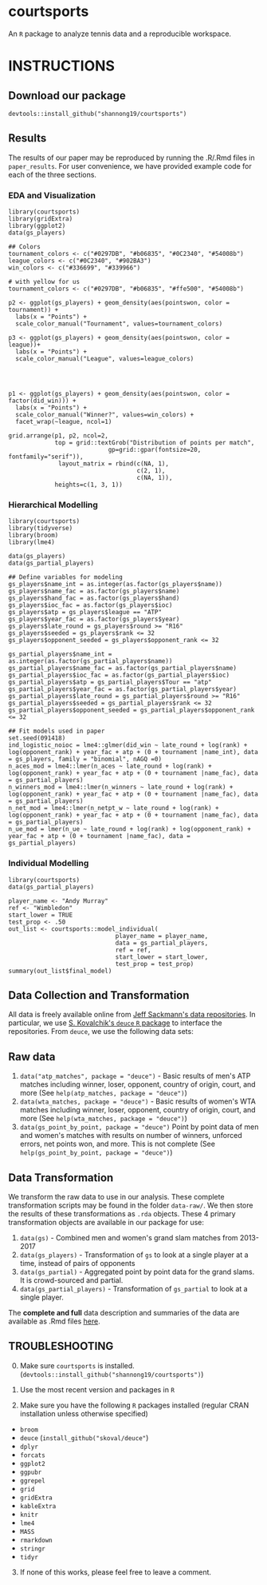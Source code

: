 # courtsports

An `R` package to analyze tennis data and a reproducible workspace.



# INSTRUCTIONS

## Download our package

```{r}
devtools::install_github("shannong19/courtsports")
```

## Results

The results of our paper may be reproduced by running the .R/.Rmd files in `paper_results`.  For user convenience, we have provided example code for each of the three sections.

### EDA and Visualization

```{r}
library(courtsports)
library(gridExtra)
library(ggplot2)
data(gs_players)

## Colors
tournament_colors <- c("#0297DB", "#b06835", "#0C2340", "#54008b")
league_colors <- c("#0C2340", "#902BA3")
win_colors <- c("#336699", "#339966")

# with yellow for us
tournament_colors <- c("#0297DB", "#b06835", "#ffe500", "#54008b")

p2 <- ggplot(gs_players) + geom_density(aes(pointswon, color = tournament)) + 
  labs(x = "Points") +
  scale_color_manual("Tournament", values=tournament_colors)

p3 <- ggplot(gs_players) + geom_density(aes(pointswon, color = league))+ 
  labs(x = "Points") +
  scale_color_manual("League", values=league_colors) 




p1 <- ggplot(gs_players) + geom_density(aes(pointswon, color = factor(did_win))) + 
  labs(x = "Points") +
  scale_color_manual("Winner?", values=win_colors) +
  facet_wrap(~league, ncol=1)

grid.arrange(p1, p2, ncol=2,
             top = grid::textGrob("Distribution of points per match",
                            gp=grid::gpar(fontsize=20, fontfamily="serif")),
              layout_matrix = rbind(c(NA, 1),
                                    c(2, 1),
                                    c(NA, 1)),
             heights=c(1, 3, 1))
```

### Hierarchical Modelling

```{r}
library(courtsports)
library(tidyverse)
library(broom)
library(lme4)

data(gs_players)
data(gs_partial_players)

## Define variables for modeling
gs_players$name_int = as.integer(as.factor(gs_players$name))
gs_players$name_fac = as.factor(gs_players$name)
gs_players$hand_fac = as.factor(gs_players$hand)
gs_players$ioc_fac = as.factor(gs_players$ioc)
gs_players$atp = gs_players$league == "ATP"
gs_players$year_fac = as.factor(gs_players$year)
gs_players$late_round = gs_players$round >= "R16"
gs_players$seeded = gs_players$rank <= 32
gs_players$opponent_seeded = gs_players$opponent_rank <= 32

gs_partial_players$name_int = as.integer(as.factor(gs_partial_players$name))
gs_partial_players$name_fac = as.factor(gs_partial_players$name)
gs_partial_players$ioc_fac = as.factor(gs_partial_players$ioc)
gs_partial_players$atp = gs_partial_players$Tour == "atp"
gs_partial_players$year_fac = as.factor(gs_partial_players$year)
gs_partial_players$late_round = gs_partial_players$round >= "R16"
gs_partial_players$seeded = gs_partial_players$rank <= 32
gs_partial_players$opponent_seeded = gs_partial_players$opponent_rank <= 32

## Fit models used in paper
set.seed(091418)
ind_logistic_noioc = lme4::glmer(did_win ~ late_round + log(rank) + log(opponent_rank) + year_fac + atp + (0 + tournament |name_int), data = gs_players, family = "binomial", nAGQ =0)
n_aces_mod = lme4::lmer(n_aces ~ late_round + log(rank) + log(opponent_rank) + year_fac + atp + (0 + tournament |name_fac), data = gs_partial_players)
n_winners_mod = lme4::lmer(n_winners ~ late_round + log(rank) + log(opponent_rank) + year_fac + atp + (0 + tournament |name_fac), data = gs_partial_players)
n_net_mod = lme4::lmer(n_netpt_w ~ late_round + log(rank) + log(opponent_rank) + year_fac + atp + (0 + tournament |name_fac), data = gs_partial_players)
n_ue_mod = lmer(n_ue ~ late_round + log(rank) + log(opponent_rank) + year_fac + atp + (0 + tournament |name_fac), data = gs_partial_players)
```

### Individual Modelling

```{r}
library(courtsports)
data(gs_partial_players)

player_name <- "Andy Murray"
ref <- "Wimbledon"
start_lower = TRUE
test_prop <- .50
out_list <- courtsports::model_individual(
                              player_name = player_name,
                              data = gs_partial_players,
                              ref = ref,
                              start_lower = start_lower,
                              test_prop = test_prop)
summary(out_list$final_model)
```
  
## Data Collection and Transformation

All data is freely available online from [Jeff Sackmann's data repositories](https://www.rstudio.com/).  In particular, we use [S. Kovalchik's `deuce` `R` package](https://github.com/skoval/deuce) to interface the repositories.  From `deuce`, we use the following data sets:

## Raw data

1. `data("atp_matches", package = "deuce")` - Basic results of men's ATP matches including winner, loser, opponent, country of origin, court, and more (See `help(atp_matches, package = "deuce")`) 
2. `data(wta_matches, package = "deuce")`  - Basic results of women's WTA matches including winner, loser, opponent, country of origin, court, and more (See `help(wta_matches, package = "deuce")`)
3. `data(gs_point_by_point, package = "deuce")` Point by point data of men and women's matches with results on number of winners, unforced errors, net points won, and more.  This is not complete (See `help(gs_point_by_point, package = "deuce")`)

## Data Transformation

We transform the raw data to use in our analysis.  These complete transformation scripts may be found in the folder `data-raw/`.  We then store the results of these transformations as `.rda` objects.  These 4 primary transformation objects are available in our package for use:

1. `data(gs)` - Combined men and women's grand slam matches from 2013-2017
2. `data(gs_players)` - Transformation of `gs` to look at a single player at a time, instead of pairs of opponents
3. `data(gs_partial)` - Aggregated point by point data for the grand slams.  It is crowd-sourced and partial.
4. `data(gs_partial_players)` - Transformation of `gs_partial` to look at a single player.

The **complete and full** data description and summaries of the data are available as .Rmd files [here](https://github.com/shannong19/courtsports/blob/master/paper_results/Data/data-description.Rmd).
  
## TROUBLESHOOTING

0.  Make sure `courtsports` is installed. (`devtools::install_github("shannong19/courtsports")`)

1. Use the most recent version and packages in `R`

2. Make sure you have the following `R` packages installed (regular CRAN installation unless otherwise specified)

 + `broom`
 + `deuce` (`install_github("skoval/deuce"`)
 + `dplyr`
 + `forcats`
 + `ggplot2`
 + `ggpubr`
 + `ggrepel`
 + `grid`
 + `gridExtra`
 + `kableExtra`
 + `knitr`
 + `lme4`
 + `MASS`
 + `rmarkdown` 
 + `stringr`
 + `tidyr`
 

 
3. If none of this works, please feel free to leave a comment.
